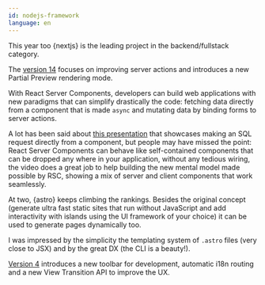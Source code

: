 ```yaml
---
id: nodejs-framework
language: en
---
```


This year too {nextjs} is the leading project in the backend/fullstack category.

The [version 14](https://nextjs.org/blog/next-14) focuses on improving server actions and introduces a new Partial Preview rendering mode.

With React Server Components, developers can build web applications with new paradigms that can simplify drastically the code: fetching data directly from a component that is made `async` and mutating data by binding forms to server actions.

A lot has been said about [this presentation](https://www.youtube.com/watch?v=9CN9RCzznZc&t=0s) that showcases making an SQL request directly from a component, but people may have missed the point: React Server Components can behave like self-contained components that can be dropped any where in your application, without any tedious wiring, the video does a great job to help building the new mental model made possible by RSC, showing a mix of server and client components that work seamlessly.

At two, {astro} keeps climbing the rankings. Besides the original concept (generate ultra fast static sites that run without JavaScript and add interactivity with islands using the UI framework of your choice) it can be used to generate pages dynamically too.

I was impressed by the simplicity the templating system of `.astro` files (very close to JSX) and by the great DX (the CLI is a beauty!).

[Version 4](https://astro.build/blog/astro-4/) introduces a new toolbar for development, automatic i18n routing and a new View Transition API to improve the UX.
